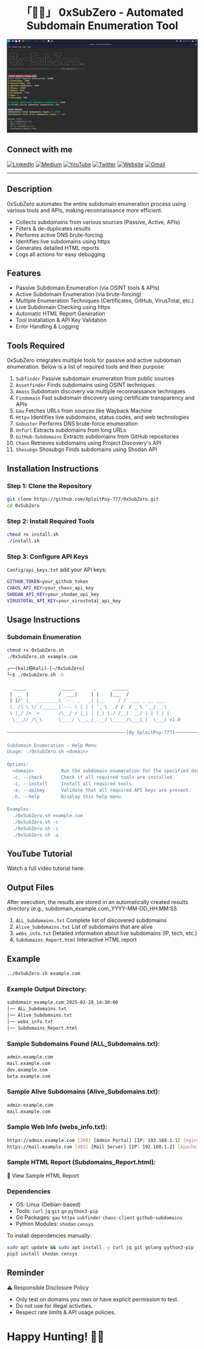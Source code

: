 <h1 align="center">「🐦‍🔥」 0xSubZero - Automated Subdomain Enumeration Tool</h1>

<p align="center"><img src="assets/Screenshot_2025.png"></p>

## Connect with me

[![LinkedIn](https://img.shields.io/badge/LinkedIn-0077B5?style=for-the-badge&logo=linkedin&logoColor=white)](https://www.linkedin.com/in/zabed-ullah-poyel/)
[![Medium](https://img.shields.io/badge/Medium-12100E?style=for-the-badge&logo=medium&logoColor=white)](https://medium.com/@zabedullahpoyel)
[![YouTube](https://img.shields.io/badge/YouTube-FF0000?style=for-the-badge&logo=youtube&logoColor=white)](https://www.youtube.com/@XploitPoy-777)
[![Twitter](https://img.shields.io/badge/Twitter-1DA1F2?style=for-the-badge&logo=twitter&logoColor=white)](https://x.com/zabedullahpoyel)
[![Website](https://img.shields.io/badge/Website-000000?style=for-the-badge&logo=About.me&logoColor=white)](https://zabedullahpoyel.com)
[![Gmail](https://img.shields.io/badge/Gmail-D14836?style=for-the-badge&logo=gmail&logoColor=white)](mailto:zabedullahpoyelcontact@gmail.com)

---

## Description
0xSubZero automates the entire subdomain enumeration process using various tools and APIs, making reconnaissance more efficient.
- Collects subdomains from various sources (Passive, Active, APIs)
- Filters & de-duplicates results
- Performs active DNS brute-forcing
- Identifies live subdomains using httpx
- Generates detailed HTML reports
- Logs all actions for easy debugging

## Features
- Passive Subdomain Enumeration (via OSINT tools & APIs)
- Active Subdomain Enumeration (via brute-forcing)
- Multiple Enumeration Techniques (Certificates, GitHub, VirusTotal, etc.)
- Live Subdomain Checking using httpx
- Automatic HTML Report Generation
- Tool Installation & API Key Validation
- Error Handling & Logging

## Tools Required

0xSubZero integrates multiple tools for passive and active subdomain enumeration. Below is a list of required tools and their purpose:

1. `Subfinder` Passive subdomain enumeration from public sources
2. `Assetfinder` Finds subdomains using OSINT techniques
3. `Amass` Subdomain discovery via multiple reconnaissance techniques
4. `Findomain` Fast subdomain discovery using certificate transparency and APIs
5. `Gau` Fetches URLs from sources like Wayback Machine
6. `Httpx` Identifies live subdomains, status codes, and web technologies
7. `Gobuster` Performs DNS brute-force enumeration
8. `Unfurl` Extracts subdomains from long URLs
9. `GitHub-Subdomains` Extracts subdomains from GitHub repositories
10. `Chaos`	Retrieves subdomains using Project Discovery's API
11. `Shosubgo`	Shosubgo	Finds subdomains using Shodan API

## Installation Instructions

### Step 1: Clone the Repository

```bash
git clone https://github.com/XploitPoy-777/0xSubZero.git
cd 0xSubZero
```
### Step 2: Install Required Tools
```bash
chmod +x install.sh
./install.sh
```
### Step 3: Configure API Keys
 `Config/api_keys.txt`  add your API keys:
```bash
GITHUB_TOKEN=your_github_token
CHAOS_API_KEY=your_chaos_api_key
SHODAN_API_KEY=your_shodan_api_key
VIRUSTOTAL_API_KEY=your_virustotal_api_key
```

## Usage Instructions
### Subdomain Enumeration
```bash
chmod +x 0xSubZero.sh
./0xSubZero.sh example.com
```

```bash
┌──(kali㉿kali)-[~/0xSubZero]
└─$ ./0xSubZero.sh -h

  _____             _____       _      ______               
 |  _  |           /  ___|     | |    |___  /               
 | |/' |_  ________\ `--. _   _| |__     / /  ___ _ __ ___  
 |  /| \ \/ /______|`--. \ | | | '_ \   / /  / _ \ '__/ _ \ 
 \ |_/ />  <       /\__/ / |_| | |_) |./ /__|  __/ | | (_) |
  \___//_/\_\      \____/ \__,_|_.__/ \_____/\___|_|  \___/ v1.0

────────────────────────────────────────────[By XploitPoy-777]─────────

Subdomain Enumeration - Help Menu
Usage: ./0xSubZero.sh <domain>

Options:
  <domain>          Run the subdomain enumeration for the specified dsomain.
  -c, --check       Check if all required tools are installed.
  -i, --install     Install all required tools.
  -a, --apikey      Validate that all required API keys are present.
  -h, --help        Display this help menu.

Examples:
  ./0xSubZero.sh example.com
  ./0xSubZero.sh -c
  ./0xSubZero.sh -i
  ./0xSubZero.sh -a
```
## YouTube Tutorial
Watch a full video tutorial here:

## Output Files

After execution, the results are stored in an automatically created results directory (e.g., subdomain_example.com_YYYY-MM-DD_HH:MM:SS

1. `ALL_Subdomains.txt` Complete list of discovered subdomains
2. `Alive_Subdomains.txt` List of subdomains that are alive
3. `webs_info.txt` Detailed information about live subdomains (IP, tech, etc.)
4. `Subdomains_Report.html` Interactive HTML report

## Example
```bash
../0xSubZero.sh example.com
```
### Example Output Directory:

```bash
subdomain_example.com_2025-02-28_14:30:00
│── ALL_Subdomains.txt
│── Alive_Subdomains.txt
│── webs_info.txt
│── Subdomains_Report.html
```
### Sample Subdomains Found (ALL_Subdomains.txt):
```bash
admin.example.com
mail.example.com
dev.example.com
beta.example.com
```
### Sample Alive Subdomains (Alive_Subdomains.txt):
```bash
admin.example.com
mail.example.com
```
### Sample Web Info (webs_info.txt):
```bash
https://admin.example.com [200] [Admin Portal] [IP: 192.168.1.1] [nginx] [PHP, JavaScript]
https://mail.example.com [403] [Mail Server] [IP: 192.168.1.2] [Apache] [Python, React]
```
### Sample HTML Report (Subdomains_Report.html):

🔗 View Sample HTML Report

### Dependencies
- OS: Linux (Debian-based)
- Tools: `curl` `jq` `git` `go` `python3-pip`
- Go Packages: `gau` `httpx` `subfinder` `chaos-client` `github-subdomains`
- Python Modules: `shodan` `censys`

To install dependencies manually:
```bash
sudo apt update && sudo apt install -y curl jq git golang python3-pip
pip3 install shodan censys
```
##  Reminder
⚠️ Responsible Disclosure Policy
- Only test on domains you own or have explicit permission to test.
- Do not use for illegal activities.
- Respect rate limits & API usage policies.

<h1> Happy Hunting! 🕵️‍♂️</h1>

